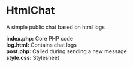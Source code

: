 # HtmlChat
A simple public chat based on html logs

<b>index.php:</b> Core PHP code<br/>
<b>log.html:</b> Contains chat logs <br/>
<b>post.php:</b> Called during sending a new message <br/>
<b>style.css:</b> Stylesheet
